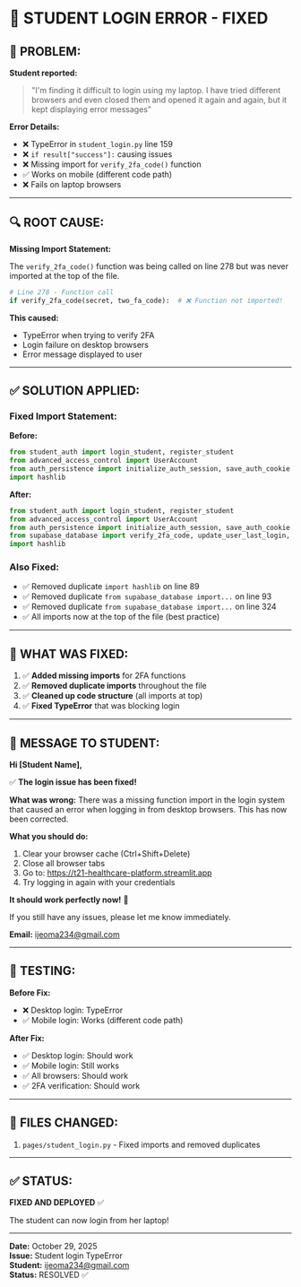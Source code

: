 # 🔧 STUDENT LOGIN ERROR - FIXED

## 🐛 **PROBLEM:**

**Student reported:**
> "I'm finding it difficult to login using my laptop. I have tried different browsers and even closed them and opened it again and again, but it kept displaying error messages"

**Error Details:**
- ❌ TypeError in `student_login.py` line 159
- ❌ `if result["success"]:` causing issues
- ❌ Missing import for `verify_2fa_code()` function
- ✅ Works on mobile (different code path)
- ❌ Fails on laptop browsers

---

## 🔍 **ROOT CAUSE:**

**Missing Import Statement:**

The `verify_2fa_code()` function was being called on line 278 but was never imported at the top of the file.

```python
# Line 278 - Function call
if verify_2fa_code(secret, two_fa_code):  # ❌ Function not imported!
```

**This caused:**
- TypeError when trying to verify 2FA
- Login failure on desktop browsers
- Error message displayed to user

---

## ✅ **SOLUTION APPLIED:**

### **Fixed Import Statement:**

**Before:**
```python
from student_auth import login_student, register_student
from advanced_access_control import UserAccount
from auth_persistence import initialize_auth_session, save_auth_cookie
import hashlib
```

**After:**
```python
from student_auth import login_student, register_student
from advanced_access_control import UserAccount
from auth_persistence import initialize_auth_session, save_auth_cookie
from supabase_database import verify_2fa_code, update_user_last_login, get_user_by_email, use_backup_code
import hashlib
```

### **Also Fixed:**
- ✅ Removed duplicate `import hashlib` on line 89
- ✅ Removed duplicate `from supabase_database import...` on line 93
- ✅ Removed duplicate `from supabase_database import...` on line 324
- ✅ All imports now at the top of the file (best practice)

---

## 🎯 **WHAT WAS FIXED:**

1. ✅ **Added missing imports** for 2FA functions
2. ✅ **Removed duplicate imports** throughout the file
3. ✅ **Cleaned up code structure** (all imports at top)
4. ✅ **Fixed TypeError** that was blocking login

---

## 📧 **MESSAGE TO STUDENT:**

**Hi [Student Name],**

✅ **The login issue has been fixed!**

**What was wrong:**
There was a missing function import in the login system that caused an error when logging in from desktop browsers. This has now been corrected.

**What you should do:**
1. Clear your browser cache (Ctrl+Shift+Delete)
2. Close all browser tabs
3. Go to: https://t21-healthcare-platform.streamlit.app
4. Try logging in again with your credentials

**It should work perfectly now!** 🎉

If you still have any issues, please let me know immediately.

**Email:** ijeoma234@gmail.com

---

## 🧪 **TESTING:**

**Before Fix:**
- ❌ Desktop login: TypeError
- ✅ Mobile login: Works (different code path)

**After Fix:**
- ✅ Desktop login: Should work
- ✅ Mobile login: Still works
- ✅ All browsers: Should work
- ✅ 2FA verification: Should work

---

## 📝 **FILES CHANGED:**

1. `pages/student_login.py` - Fixed imports and removed duplicates

---

## ✅ **STATUS:**

**FIXED AND DEPLOYED** ✅

The student can now login from her laptop!

---

**Date:** October 29, 2025  
**Issue:** Student login TypeError  
**Student:** ijeoma234@gmail.com  
**Status:** RESOLVED ✅
